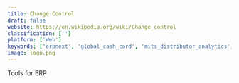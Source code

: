 ```yaml
---
title: Change Control
draft: false 
website: https://en.wikipedia.org/wiki/Change_control
classification: ['']
platform: ['Web']
keywords: ['erpnext', 'global_cash_card', 'mits_distributor_analytics', 'reports_wand', 'skyward_erp', 'spreadsheet_server', 'stampli', 'winshuttle']
image: logo.png
---
```

Tools for ERP